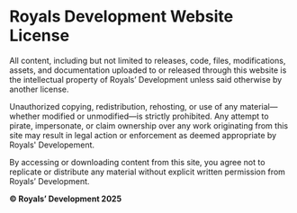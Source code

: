 # Royals Development Website License

All content, including but not limited to releases, code, files, modifications, assets, and documentation uploaded to or released through this website is the intellectual property of Royals’ Development unless said otherwise by another license.

Unauthorized copying, redistribution, rehosting, or use of any material—whether modified or unmodified—is strictly prohibited. Any attempt to pirate, impersonate, or claim ownership over any work originating from this site may result in legal action or enforcement as deemed appropriate by Royals' Developement.

By accessing or downloading content from this site, you agree not to replicate or distribute any material without explicit written permission from Royals’ Development.

**© Royals’ Development 2025**
